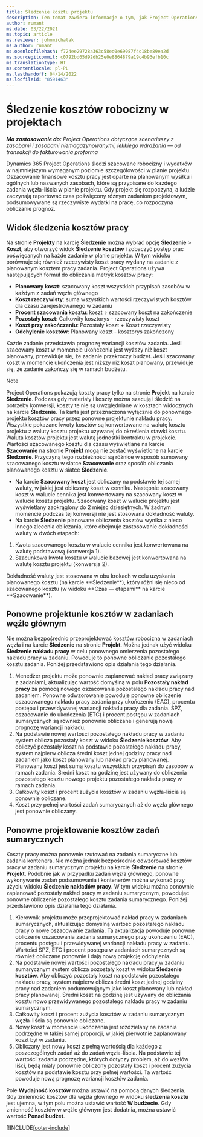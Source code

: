 ```yaml
---
title: Śledzenie kosztu projektu
description: Ten temat zawiera informacje o tym, jak Project Operations śledzą postęp w stosunku do kosztów pracy i wydatków na projekt.
author: rumant
ms.date: 03/22/2021
ms.topic: article
ms.reviewer: johnmichalak
ms.author: rumant
ms.openlocfilehash: f724ee29728a363c58ed0e69087f4c18be89ea2d
ms.sourcegitcommit: c0792bd65d92db25e0e8864879a19c4b93efb10c
ms.translationtype: HT
ms.contentlocale: pl-PL
ms.lasthandoff: 04/14/2022
ms.locfileid: "8591463"
---
```

# <a name="labor-cost-tracking-on-projects"></a>Śledzenie kosztów robocizny w projektach

_**Ma zastosowanie do:** Project Operations dotyczące scenariuszy z zasobami i zasobami niemagazynowanymi, lekkiego wdrażania — od transakcji do fakturowania proforma_

Dynamics 365 Project Operations śledzi szacowane robocizny i wydatków w najmniejszym wymaganym poziomie szczegółowości w planie projektu. Oszacowanie finansowe kosztu pracy jest oparte na planowanym wysiłku i ogólnych lub nazwanych zasobach, które są przypisane do każdego zadania węzła-liścia w planie projektu. Gdy projekt się rozpoczyna, a ludzie zaczynają raportować czas poświęcony różnym zadaniom projektowym, podsumowywane są rzeczywiste wydatki na pracę, co rozpoczyna obliczanie prognoz.

## <a name="labor-cost-tracking-view"></a>Widok śledzenia kosztów pracy

Na stronie **Projekty** na karcie **Śledzenie** można wybrać opcję **Śledzenie** > **Koszt**, aby otworzyć widok **Śledzenie kosztów** i zobaczyć postęp prac poświęcanych na każde zadanie w planie projektu. W tym widoku porównuje się również rzeczywisty koszt pracy wydany na zadanie z planowanym kosztem pracy zadania. Project Operations używa następujących formuł do obliczania metryk kosztów pracy:

- **Planowany koszt**: szacowany koszt wszystkich przypisań zasobów w każdym z zadań węzła głównego
- **Koszt rzeczywisty**: suma wszystkich wartości rzeczywistych kosztów dla czasu zarejestrowanego w zadaniu
- **Procent szacowania kosztu**: koszt ÷ szacowany koszt na zakończenie
- **Pozostały koszt**: Całkowity kosztorys - rzeczywisty koszt
- **Koszt przy zakończeniu**: Pozostały koszt + Koszt rzeczywisty
- **Odchylenie kosztów**: Planowany koszt - kosztorys zakończony

Każde zadanie przedstawia prognozę wariancji kosztów zadania. Jeśli szacowany koszt w momencie ukończenia jest wyższy niż koszt planowany, przewiduje się, że zadanie przekroczy budżet. Jeśli szacowany koszt w momencie ukończenia jest niższy niż koszt planowany, przewiduje się, że zadanie zakończy się w ramach budżetu.

>[!NOTE]
> Project Operations pokazują koszty pracy tylko na stronie **Projekt** na karcie **Śledzenie**. Podczas gdy materiały i koszty można szacują i śledzić na potrzeby konwersji, koszty te nie są uwzględniane w kosztach widocznych na karcie **Śledzenie**. Ta karta jest przeznaczona wyłącznie do ponownego projektu kosztów pracy przez ponowne projektunie nakładu pracy.
Wszystkie pokazane kwoty kosztów są konwertowane na walutę kosztu projektu z waluty kosztu projektu używanej do określenia stawki kosztu. Waluta kosztów projektu jest walutą jednostki kontraktu w projekcie. Wartości szacowanego kosztu dla czasu wyświetlane na karcie **Szacowanie** na stronie **Projekt** mogą nie zostać wyświetlone na karcie **Śledzenie**. Przyczyną tego rozbieżności są różnice w sposób sumowany szacowanego kosztu w siatce **Szacowanie** oraz sposób obliczania planowanego kosztu w siatce **Śledzenie**. 
>
> - Na karcie **Szacowany koszt** jest obliczany na podstawie tej samej waluty, w jakiej jest obliczany koszt w cenniku. Następnie szacowany koszt w walucie cennika jest konwertowany na szacowany koszt w walucie kosztu projektu. Szacowany koszt w walucie projektu jest wyświetlany zaokrąglony do 2 miejsc dziesiętnych. W żadnym momencie podczas tej konwersji nie jest stosowana dokładność waluty. 
> - Na karcie **Śledzenie** planowane obliczenia kosztów wynika z nieco innego zlecenia obliczania, które obejmuje zastosowanie dokładności waluty w dwóch etapach: 
   ><ol>
   ><li>Kwota szacowanego kosztu w walucie cennika jest konwertowana na walutę podstawową (konwersja 1).</li>
   ><li>Szacunkowa kwota kosztu w walucie bazowej jest konwertowana na walutę kosztu projektu (konwersja 2). </li>
   ></ol>
   >Dokładność waluty jest stosowana w obu krokach w celu uzyskania planowanego kosztu (na karcie **Śledzenie**), który różni się nieco od szacowanego kosztu (w widoku **Czas — etapami** na karcie **Szacowanie**). 
   
## <a name="reprojecting-costs-on-leaf-node-tasks"></a>Ponowne projektunie kosztów w zadaniach węźle głównym

Nie można bezpośrednio przeprojektować kosztów robocizna w zadaniach węzła i na karcie **Śledzenie** na stronie **Projekt**. Można jednak użyć widoku **Śledzenie nakładu pracy** w celu ponownego omierzenia pozostałego nakładu pracy w zadaniu. Powoduje to ponowne obliczanie pozostałego kosztu zadania. Poniżej przedstawiono opis działania tego działania.

1. Menedżer projektu może ponownie zaplanować nakład pracy związany z zadaniami, aktualizując wartość domyślną w polu **Pozostały nakład pracy** za pomocą nowego oszacowania pozostałego nakładu pracy nad zadaniem. Ponowne odwzorowanie powoduje ponowne obliczenie oszacowanego nakładu pracy zadania przy ukończeniu (EAC), procentu postępu i przewidywanej wariancji nakładu pracy dla zadania. SPZ, oszacowanie do ukończenia (ETC) i procent postępu w zadaniach sumarycznych są również ponownie obliczane i generują nową prognozę wariancji nakładu.
2. Na podstawie nowej wartości pozostałego nakładu pracy w zadaniu system oblicza pozostały koszt w widoku **Śledzenie kosztów**. Aby obliczyć pozostały koszt na podstawie pozostałego nakładu pracy, system najpierw oblicza średni koszt jednej godziny pracy nad zadaniem jako koszt planowany lub nakład pracy planowanej. Planowany koszt jest sumą kosztu wszystkich przypisań do zasobów w ramach zadania. Średni koszt na godzinę jest używany do obliczenia pozostałego kosztu nowego projektu pozostałego nakładu pracy w ramach zadania.
3. Całkowity koszt i procent zużycia kosztów w zadaniu węzła-liścia są ponownie obliczane.
4. Koszt przy pełnej wartości zadań sumarycznych aż do węzła głównego jest ponownie obliczany.

## <a name="reprojecting-costs-on-summary-tasks"></a>Ponowne projektowanie kosztów zadań sumarycznych

Koszty pracy można ponownie rzutować na zadania sumaryczne lub zadania kontenera. Nie można jednak bezpośrednio odwzorować kosztów pracy w zadaniu sumarycznym projektu na karcie **Śledzenie** na stronie **Projekt**. Podobnie jak w przypadku zadań węzła głównego, ponowne wykonywanie zadań podsumowania i kontenerów można wykonać przy użyciu widoku **Śledzenie nakładów pracy**. W tym widoku można ponownie zaplanować pozostały nakład pracy w zadaniu sumarycznym, powodując ponowne obliczenie pozostałego kosztu zadania sumarycznego. Poniżej przedstawiono opis działania tego działania.

1. Kierownik projektu może przeprojektować nakład pracy w zadaniach sumarycznych, aktualizując domyślną wartość pozostałego nakładu pracy o nowe oszacowanie zadania. Ta aktualizacja powoduje ponowne obliczenie oszacowania zadania sumarycznego przy ukończeniu (EAC), procentu postępu i przewidywanej wariancji nakładu pracy w zadaniu. Wartości SPZ, ETC i procent postępu w zadaniach sumarycznych są również obliczane ponownie i dają nową projekcję odchylenia.
2. Na podstawie nowej wartości pozostałego nakładu pracy w zadaniu sumarycznym system oblicza pozostały koszt w widoku **Śledzenie kosztów**. Aby obliczyć pozostały koszt na podstawie pozostałego nakładu pracy, system najpierw oblicza średni koszt jednej godziny pracy nad zadaniem podumowującym jako koszt planowany lub nakład pracy planowanej. Średni koszt na godzinę jest używany do obliczania kosztu nowo przewidywanego pozostałego nakładu pracy w zadaniu sumarycznym.
3. Całkowity koszt i procent zużycia kosztów w zadaniu sumarycznym węzła-liścia są ponownie obliczane.
4. Nowy koszt w momencie ukończenia jest rozdzielany na zadania podrzędne w takiej samej proporcji, w jakiej pierwotnie zaplanowany koszt był w zadaniu.
5. Obliczany jest nowy koszt z pełną wartością dla każdego z poszczególnych zadań aż do zadań węzła-liścia. Na podstawie tej wartości zadania podrzędne, których dotyczy problem, aż do węzłów liści, będą miały ponownie obliczony pozostały koszt i procent zużycia kosztów na podstawie kosztu przy pełnej wartości. Ta wartość powoduje nową prognozę wariancji kosztów zadania. 


Pole **Wydajność kosztów** można ustawić na pomocą danych śledzenia. Gdy zmienność kosztów dla węzła głównego w widoku **śledzenia kosztu** jest ujemna, w tym polu można ustawić wartość **W budżecie**. Gdy zmienność kosztów w węźle głównym jest dodatnia, można ustawić wartość **Ponad budżet**.


[!INCLUDE[footer-include](../includes/footer-banner.md)]
